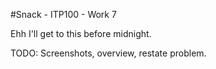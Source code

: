 #Snack - ITP100 - Work 7

Ehh I'll get to this before midnight.

TODO: Screenshots, overview, restate problem.